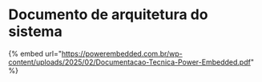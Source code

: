 # Documento de arquitetura do sistema

{% embed url="https://powerembedded.com.br/wp-content/uploads/2025/02/Documentacao-Tecnica-Power-Embedded.pdf" %}

